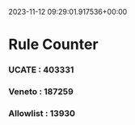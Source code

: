 2023-11-12 09:29:01.917536+00:00
# Rule Counter 
 ### UCATE : 403331

 ### Veneto : 187259

 ### Allowlist : 13930